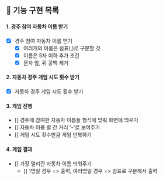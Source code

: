 ## 🚀 기능 구현 목록

#### 1. 경주 참여 자동차 이름 받기

- [x] 경주 참여 자동차 이름 받기
  - [x] 여러개의 이름은 쉼표(,)로 구분할 것
  - [x] 이름은 5자 이하
        추가 조건
  - [x] 문자 앞, 뒤 공백 제거

#### 2. 자동차 경주 게임 시도 횟수 받기

- [x] 자동차 경주 게임 시도 횟수 받기

#### 3. 게임 진행

- [] 경주에 참여한 자동차 이름들 형식에 맞춰 화면에 띄우기
- [] 자동차 이름 별 간 거리 '-'로 보여주기
- [] 게임 시도 횟수만큼 게임 반복하기

#### 4. 게임 결과

- [] 가장 멀리간 자동차 이름 띄워주기
  - [] 1명일 경우 => 출력, 여러명일 경우 => 쉼표로 구분해서 출력

